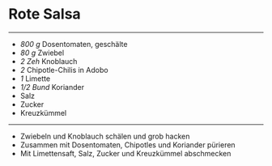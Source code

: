 # Rote Salsa

---

- *800 g* Dosentomaten, geschälte
- *80 g* Zwiebel
- *2 Zeh* Knoblauch
- *2* Chipotle-Chilis in Adobo
- *1* Limette
- *1/2 Bund* Koriander
- Salz
- Zucker
- Kreuzkümmel

---

- Zwiebeln und Knoblauch schälen und grob hacken
- Zusammen mit Dosentomaten, Chipotles und Koriander pürieren
- Mit Limettensaft, Salz, Zucker und Kreuzkümmel abschmecken